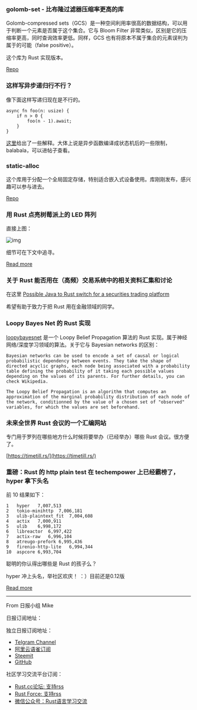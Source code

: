 ### golomb-set - 比布隆过滤器压缩率更高的库

Golomb-compressed sets（GCS）是一种空间利用率很高的数据结构，可以用于判断一个元素是否属于这个集合。它与 Bloom Filter 非常类似，区别是它的压缩率更高，同时查询效率更低。同样，GCS 也有将原本不属于集合的元素误判为属于的可能（false positive）。

这个库为 Rust 实现版本。

[Repo](https://github.com/dac-gmbh/golomb-set)



### 这样写异步递归行不行？

像下面这样写递归现在是不行的。

```
async fn foo(n: usize) {
    if n > 0 {
        foo(n - 1).await;
    }
}
```

[这里](https://www.reddit.com/r/rust/comments/cbdxxm/why_are_recursive_async_fns_forbidden/)给出了一些解释。大体上说是异步函数编译成状态机后的一些限制，balabala，可以进帖子查看。

### static-alloc

这个库用于分配一个全局固定存储，特别适合嵌入式设备使用。库刚刚发布，感兴趣可以参与进去。

[Repo](https://github.com/HeroicKatora/static-alloc)


### 用 Rust 点亮树莓派上的 LED 阵列

直接上图：

![img](https://blog.tomarrell.com/public/images/rust_and_leds/mario_wide.jpg)

细节可在下文中追寻。

[Read more](https://blog.tomarrell.com/post/rust_and_leds)


### 关于 Rust 能否用在（高频）交易系统中的相关资料汇集和讨论

在这里 [Possible Java to Rust switch for a securities trading platform](https://users.rust-lang.org/t/possible-java-to-rust-switch-for-a-securities-trading-platform/16895)

希望有助于致力于把 Rust 用在金融领域的同学。

### Loopy Bayes Net 的 Rust 实现

[loopybayesnet](https://github.com/vberger/loopybayesnet) 是一个 Loopy Belief Propagation 算法的 Rust 实现。属于神经网络/深度学习领域的算法。关于它与 Bayesian networks 的区别：

```
Bayesian networks can be used to encode a set of causal or logical probabilistic dependency between events. They take the shape of directed acyclic graphs, each node being associated with a probability table defining the probability of it taking each possible values depending on the values of its parents. For further details, you can check Wikipedia.

The Loopy Belief Propagation is an algorithm that computes an approximation of the marginal probability distribution of each node of the network, conditionned by the value of a chosen set of "observed" variables, for which the values are set beforehand.

```

### 未来全世界 Rust 会议的一个汇编网站

专门用于罗列在哪些地方什么时候将要举办（已经举办）哪些 Rust 会议。很方便了。

[https://timetill.rs/](https://timetill.rs/)


### 重磅：Rust 的 http plain test 在 techempower 上已经霸榜了，hyper 拿下头名

前 10 结果如下：

```
1	hyper	7,007,513	
2	tokio-minihttp	7,006,181	
3	ulib-plaintext_fit	7,004,608	
4	actix	7,000,911	
5	ulib	6,998,172	
6	libreactor	6,997,422	
7	actix-raw	6,996,104	
8	atreugo-prefork	6,995,436	
9	firenio-http-lite	6,994,344	
10	aspcore	6,993,704	
```

聪明的你认得出哪些是 Rust 的孩子么？

hyper 冲上头名，举社区欢庆！ ：）目前还是0.12版

[Read more](https://www.techempower.com/benchmarks/#section=data-r18&hw=ph&test=plaintext)


---

From 日报小组 Mike

日报订阅地址：

独立日报订阅地址：
- [Telgram Channel](https://t.me/rust_daily_news )
- [阿里云语雀订阅](https://www.yuque.com/chaosbot/rustnews)
- [Steemit](https://steemit.com/@blackanger)
- [GitHub](https://github.com/RustStudy/rust_daily_news)

社区学习交流平台订阅：
- [Rust.cc论坛: 支持rss](https://rust.cc)
- [Rust Force: 支持rss](https://rustforce.net/)
- [微信公众号：Rust语言学习交流](https://rust.cc/article?id=ed7c9379-d681-47cb-9532-0db97d883f62)